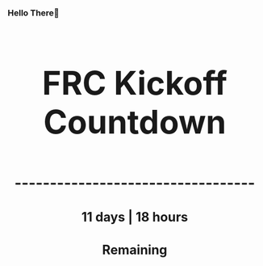 ### Hello There👋

<!---START-TIMER--->
<h3 align='center' style='font-size: 64px;'>FRC Kickoff Countdown</h3>
<h3 align='center' style='font-size: 30px;'>----------------------------------</h3>
<h3 align='center' style='font-size: 25px;'>11 days | 18 hours</h3>
<h3 align='center' style='font-size: 25px;'>Remaining</h3>
<!---END-TIMER--->
